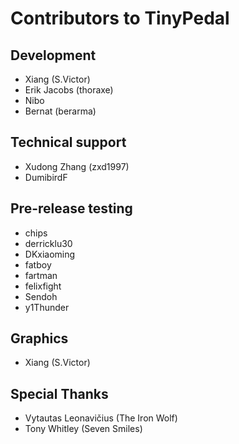 # Contributors to TinyPedal

## Development
* Xiang (S.Victor)
* Erik Jacobs (thoraxe)
* Nibo
* Bernat (berarma)

## Technical support
* Xudong Zhang (zxd1997)
* DumibirdF

## Pre-release testing
* chips
* derricklu30
* DKxiaoming
* fatboy
* fartman
* felixfight
* Sendoh
* y1Thunder

## Graphics
* Xiang (S.Victor)

## Special Thanks
* Vytautas Leonavičius (The Iron Wolf)
* Tony Whitley (Seven Smiles)